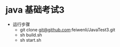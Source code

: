 # java 基础考试3
- 运行步骤
	- git clone git@github.com:feiwenli/JavaTest3.git
	- sh build.sh
	- sh start.sh

